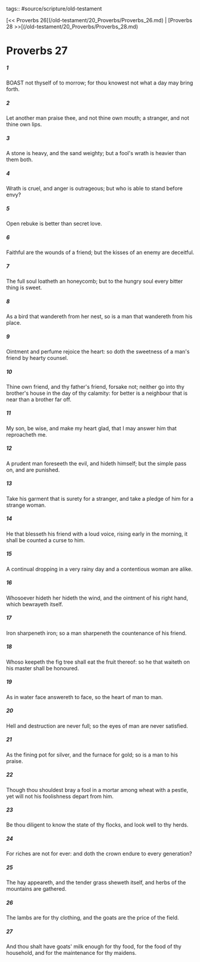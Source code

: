 tags:: #source/scripture/old-testament

[<< Proverbs 26[(/old-testament/20_Proverbs/Proverbs_26.md) | [Proverbs 28 >>[(/old-testament/20_Proverbs/Proverbs_28.md)

# Proverbs 27

##### 1

BOAST not thyself of to morrow; for thou knowest not what a day may bring forth.

##### 2

Let another man praise thee, and not thine own mouth; a stranger, and not thine own lips.

##### 3

A stone is heavy, and the sand weighty; but a fool's wrath is heavier than them both.

##### 4

Wrath is cruel, and anger is outrageous; but who is able to stand before envy?

##### 5

Open rebuke is better than secret love.

##### 6

Faithful are the wounds of a friend; but the kisses of an enemy are deceitful.

##### 7

The full soul loatheth an honeycomb; but to the hungry soul every bitter thing is sweet.

##### 8

As a bird that wandereth from her nest, so is a man that wandereth from his place.

##### 9

Ointment and perfume rejoice the heart: so doth the sweetness of a man's friend by hearty counsel.

##### 10

Thine own friend, and thy father's friend, forsake not; neither go into thy brother's house in the day of thy calamity: for better is a neighbour that is near than a brother far off.

##### 11

My son, be wise, and make my heart glad, that I may answer him that reproacheth me.

##### 12

A prudent man foreseeth the evil, and hideth himself; but the simple pass on, and are punished.

##### 13

Take his garment that is surety for a stranger, and take a pledge of him for a strange woman.

##### 14

He that blesseth his friend with a loud voice, rising early in the morning, it shall be counted a curse to him.

##### 15

A continual dropping in a very rainy day and a contentious woman are alike.

##### 16

Whosoever hideth her hideth the wind, and the ointment of his right hand, which bewrayeth itself.

##### 17

Iron sharpeneth iron; so a man sharpeneth the countenance of his friend.

##### 18

Whoso keepeth the fig tree shall eat the fruit thereof: so he that waiteth on his master shall be honoured.

##### 19

As in water face answereth to face, so the heart of man to man.

##### 20

Hell and destruction are never full; so the eyes of man are never satisfied.

##### 21

As the fining pot for silver, and the furnace for gold; so is a man to his praise.

##### 22

Though thou shouldest bray a fool in a mortar among wheat with a pestle, yet will not his foolishness depart from him.

##### 23

Be thou diligent to know the state of thy flocks, and look well to thy herds.

##### 24

For riches are not for ever: and doth the crown endure to every generation?

##### 25

The hay appeareth, and the tender grass sheweth itself, and herbs of the mountains are gathered.

##### 26

The lambs are for thy clothing, and the goats are the price of the field.

##### 27

And thou shalt have goats' milk enough for thy food, for the food of thy household, and for the maintenance for thy maidens.
